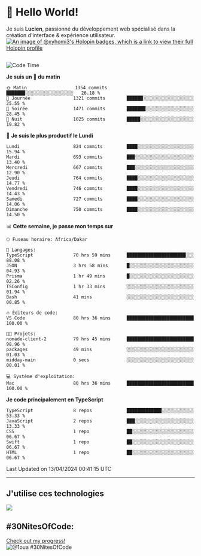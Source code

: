 # 👋 Hello World!

Je suis **Lucien**, passionné du développement web spécialisé dans la création d'interface & expérience utilisateur.
[![An image of @xyhomi3's Holopin badges, which is a link to view their full Holopin profile](https://holopin.me/xyhomi3)](https://holopin.io/@xyhomi3)

##

<!--START_SECTION:waka-->
![Code Time](http://img.shields.io/badge/Code%20Time-922%20hrs%2052%20mins-blue)

**Je suis un 🐤 du matin** 

```text
🌞 Matin                  1354 commits        ███████░░░░░░░░░░░░░░░░░░   26.18 % 
🌆 Journée                1321 commits        ██████░░░░░░░░░░░░░░░░░░░   25.55 % 
🌃 Soirée                 1471 commits        ███████░░░░░░░░░░░░░░░░░░   28.45 % 
🌙 Nuit                   1025 commits        █████░░░░░░░░░░░░░░░░░░░░   19.82 % 
```
📅 **Je suis le plus productif le Lundi** 

```text
Lundi                    824 commits         ████░░░░░░░░░░░░░░░░░░░░░   15.94 % 
Mardi                    693 commits         ███░░░░░░░░░░░░░░░░░░░░░░   13.40 % 
Mercredi                 667 commits         ███░░░░░░░░░░░░░░░░░░░░░░   12.90 % 
Jeudi                    764 commits         ████░░░░░░░░░░░░░░░░░░░░░   14.77 % 
Vendredi                 746 commits         ████░░░░░░░░░░░░░░░░░░░░░   14.43 % 
Samedi                   727 commits         ████░░░░░░░░░░░░░░░░░░░░░   14.06 % 
Dimanche                 750 commits         ████░░░░░░░░░░░░░░░░░░░░░   14.50 % 
```


📊 **Cette semaine, je passe mon temps sur** 

```text
🕑︎ Fuseau horaire: Africa/Dakar

💬 Langages: 
TypeScript               70 hrs 59 mins      ██████████████████████░░░   88.08 % 
JSON                     3 hrs 58 mins       █░░░░░░░░░░░░░░░░░░░░░░░░   04.93 % 
Prisma                   1 hr 49 mins        █░░░░░░░░░░░░░░░░░░░░░░░░   02.26 % 
TSConfig                 1 hr 33 mins        ░░░░░░░░░░░░░░░░░░░░░░░░░   01.94 % 
Bash                     41 mins             ░░░░░░░░░░░░░░░░░░░░░░░░░   00.85 % 

🔥 Éditeurs de code: 
VS Code                  80 hrs 36 mins      █████████████████████████   100.00 % 

🐱‍💻 Projets: 
nomade-client-2          79 hrs 45 mins      █████████████████████████   98.96 % 
packages                 49 mins             ░░░░░░░░░░░░░░░░░░░░░░░░░   01.03 % 
midday-main              0 secs              ░░░░░░░░░░░░░░░░░░░░░░░░░   00.01 % 

💻 Système d'exploitation: 
Mac                      80 hrs 36 mins      █████████████████████████   100.00 % 
```

**Je code principalement en TypeScript** 

```text
TypeScript               8 repos             █████████████░░░░░░░░░░░░   53.33 % 
JavaScript               2 repos             ███░░░░░░░░░░░░░░░░░░░░░░   13.33 % 
CSS                      1 repo              ██░░░░░░░░░░░░░░░░░░░░░░░   06.67 % 
Swift                    1 repo              ██░░░░░░░░░░░░░░░░░░░░░░░   06.67 % 
HTML                     1 repo              ██░░░░░░░░░░░░░░░░░░░░░░░   06.67 % 
```




 Last Updated on 13/04/2024 00:41:15 UTC
<!--END_SECTION:waka-->
---

## J'utilise ces technologies

<p align="left">
  <a href="https://skillicons.dev">
    <img src="https://skillicons.dev/icons?i=ts,js,md,scss,tailwind,react,redux,docker,express,astro,vite,nextjs,vercel,figma,ableton" />
  </a>
</p>

## #30NitesOfCode:
  [Check out my progress!](https://www.codedex.io/@1oua/30-nites-of-code)  
  ![@1oua #30NitesOfCode](https://www.codedex.io/api/petStatus?user=1oua)
